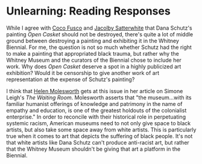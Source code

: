 # Unlearning: Reading Responses

While I agree with [Coco Fusco](https://hyperallergic.com/368290/censorship-not-the-painting-must-go-on-dana-schutzs-image-of-emmett-till/) and [Jacolby Satterwhite](https://blogs.brown.edu/hiaa-1810-s01-fall-2017/files/2017/08/CULTURAL-APPROPRIATION-A-ROUNDTABLE-artforum.com-in-print.pdf) that Dana Schutz's painting _Open Casket_ should not be destroyed, there's quite a lot of middle ground between destroying a painting and exhibiting it in the Whitney Biennial. For me, the question is not so much whether Schutz had the right to make a painting that appropriated black trauma, but rather why the Whitney Museum and the curators of the Biennial chose to include her work. Why does _Open Casket_ deserve a spot in a highly publicized art exhibition? Would it be censorship to give another work of art representation at the expense of Schutz's painting?

I think that [Helen Molesworth](https://www.artforum.com/print/201803/helen-molesworth-on-the-work-of-simone-leigh-74304) gets at this issue in her article on Simone Leigh's _The Waiting Room_. Molesworth asserts that "the museum...with its familiar humanist offerings of knowledge and patrimony in the name of empathy and education, is one of the greatest holdouts of the colonialist enterprise." In order to reconcile with their historical role in perpetuating systemic racism, American museums need to not only give space to black artists, but also take some space away from white artists. This is particularly true when it comes to art that depicts the suffering of black people. It's not that white artists like Dana Schutz can't produce anti-racist art, but rather that the Whitney Museum shouldn't be giving that art a platform in the Biennial.
